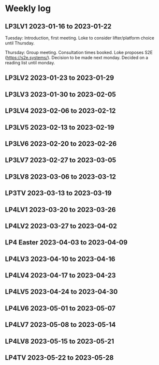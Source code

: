 # Weekly log

## LP3LV1 2023-01-16 to 2023-01-22

Tuesday: Introduction, first meeting. Loke to consider lifter/platform choice until Thursday.

Thursday: Group meeting. Consultation times booked. Loke proposes S2E (https://s2e.systems/).
Decision to be made next monday. Decided on a reading list until monday.

## LP3LV2 2023-01-23 to 2023-01-29

## LP3LV3 2023-01-30 to 2023-02-05

## LP3LV4 2023-02-06 to 2023-02-12

## LP3LV5 2023-02-13 to 2023-02-19

## LP3LV6 2023-02-20 to 2023-02-26

## LP3LV7 2023-02-27 to 2023-03-05

## LP3LV8 2023-03-06 to 2023-03-12

## LP3TV 2023-03-13 to 2023-03-19

## LP4LV1 2023-03-20 to 2023-03-26

## LP4LV2 2023-03-27 to 2023-04-02

## LP4 Easter 2023-04-03 to 2023-04-09

## LP4LV3 2023-04-10 to 2023-04-16

## LP4LV4 2023-04-17 to 2023-04-23

## LP4LV5 2023-04-24 to 2023-04-30

## LP4LV6 2023-05-01 to 2023-05-07

## LP4LV7 2023-05-08 to 2023-05-14

## LP4LV8 2023-05-15 to 2023-05-21

## LP4TV 2023-05-22 to 2023-05-28
